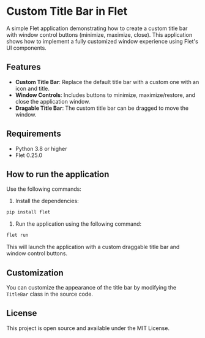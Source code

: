 # Custom Title Bar in Flet

A simple Flet application demonstrating how to create a custom title bar with window control buttons (minimize, maximize, close). This application shows how to implement a fully customized window experience using Flet's UI components.

## Features

- **Custom Title Bar**: Replace the default title bar with a custom one with an icon and title.
- **Window Controls**: Includes buttons to minimize, maximize/restore, and close the application window.
- **Dragable Title Bar**: The custom title bar can be dragged to move the window.

## Requirements

- Python 3.8 or higher
- Flet 0.25.0

## How to run the application

Use the following commands:

1. Install the dependencies:

```bash
pip install flet
```

1. Run the application using the following command:

```bash
flet run
```

This will launch the application with a custom draggable title bar and window control buttons.

## Customization

You can customize the appearance of the title bar by modifying the `TitleBar` class in the source code.

## License

This project is open source and available under the MIT License.
